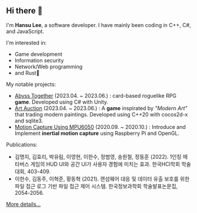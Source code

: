 ## Hi there 🦦

I'm **Hansu Lee**, a software developer. I have mainly been coding in C++, C#, and JavaScript.

I'm interested in:
- Game development
- Information security
- Network/Web programming
- and Rust🦀

My notable projects:
- [Abyss Together](https://droplet92.itch.io/abyss-together) (2023.04. ~ 2023.06.) : card-based roguelike RPG **game**. Developed using C# with Unity.
- [Art Auction](https://droplet92.itch.io/art-auction) (2023.04. ~ 2023.06.) : A **game** inspirated by *"Modern Art"* that trading modern paintings. Developed using C++20 with cocos2d-x and sqlite3.
- [Motion Capture Using MPU6050](https://github.com/droplet92/mpu6050_mocap) (2020.09. ~ 2020.10.) : Introduce and Implement **inertial motion capture** using Raspberry Pi and OpenGL.

Publications:
- 김명지, 김효리, 박유림, 이영현, 이한수, 정범영, 송원철, 정동훈 (2022). 1인칭 메타버스 게임의 HUD UI와 공간 UI가 사용자 경험에 미치는 효과. 한국HCI학회 학술대회, 403-409.
- 이한수, 김동주, 이혁준, 황동혁 (2021). 랜섬웨어 대응 및 데이터 유출 보호를 위한 파일 접근 로그 기반 파일 접근 제어 시스템. 한국정보과학회 학술발표논문집, 2054-2056.

[More details...](https://droplet92.github.io)
